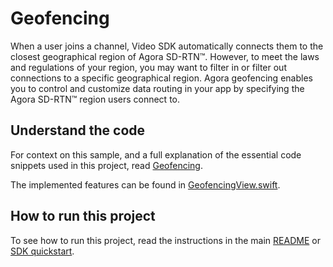 # Geofencing

When a user joins a channel, Video SDK automatically connects them to the closest geographical region of Agora SD-RTN™. However, to meet the laws and regulations of your region, you may want to filter in or filter out connections to a specific geographical region. Agora geofencing enables you to control and customize data routing in your app by specifying the Agora SD-RTN™ region users connect to.

## Understand the code

For context on this sample, and a full explanation of the essential code snippets used in this project, read [Geofencing](https://docs.agora.io/en/interactive-live-streaming/enable-features/geofencing).

The implemented features can be found in [GeofencingView.swift](./GeofencingView.swift).

## How to run this project

To see how to run this project, read the instructions in the main [README](../README.md) or [SDK quickstart](https://docs.agora.io/en/interactive-live-streaming/get-started/get-started-sdk?platform=ios).
